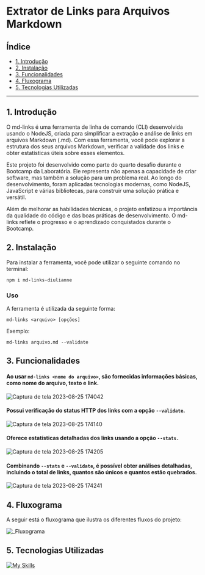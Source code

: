 # Extrator de Links para Arquivos Markdown

## Índice

* [1. Introdução](#1-introdução)
* [2. Instalação](#2-instalação)
* [3. Funcionalidades](#3-funcionalidades)
* [4. Fluxograma](#4-fluxograma)
* [5. Tecnologias Utilizadas](#5-tecnologias-utilizadas)

***

## 1. Introdução

O md-links é uma ferramenta de linha de comando (CLI) desenvolvida usando o NodeJS, criada para simplificar a extração e análise de links em arquivos Markdown (.md). Com essa ferramenta, você pode explorar a estrutura dos seus arquivos Markdown, verificar a validade dos links e obter estatísticas úteis sobre esses elementos.

Este projeto foi desenvolvido como parte do quarto desafio durante o Bootcamp da Laboratória. Ele representa não apenas a capacidade de criar software, mas também a solução para um problema real. Ao longo do desenvolvimento, foram aplicadas tecnologias modernas, como NodeJS, JavaScript e várias bibliotecas, para construir uma solução prática e versátil.

Além de melhorar as habilidades técnicas, o projeto enfatizou a importância da qualidade do código e das boas práticas de desenvolvimento. O md-links reflete o progresso e o aprendizado conquistados durante o Bootcamp.

## 2. Instalação

Para instalar a ferramenta, você pode utilizar o seguinte comando no terminal:
```
npm i md-links-diulianne
```

### Uso

A ferramenta é utilizada da seguinte forma:
```
md-links <arquivo> [opções]
```

Exemplo:
```
md-links arquivo.md --validate
```

## 3. Funcionalidades

#### Ao usar `md-links <nome do arquivo>`, são fornecidas informações básicas, como nome do arquivo, texto e link.

![Captura de tela 2023-08-25 174042](https://github.com/Diulianne/SAP010-md-links/assets/89495506/4e6b09ea-65ce-468a-8ba2-76fbc26c3a33)


#### Possui verificação do status HTTP dos links com a opção `--validate`.

![Captura de tela 2023-08-25 174140](https://github.com/Diulianne/SAP010-md-links/assets/89495506/6e5ffb89-b793-4c25-b3b1-748a4fcc7810)


#### Oferece estatísticas detalhadas dos links usando a opção `--stats.`

![Captura de tela 2023-08-25 174205](https://github.com/Diulianne/SAP010-md-links/assets/89495506/d3b06120-b555-4510-9200-637765d6a1c8)


#### Combinando `--stats` e `--validate`, é possível obter análises detalhadas, incluindo o total de links, quantos são únicos e quantos estão quebrados.

![Captura de tela 2023-08-25 174241](https://github.com/Diulianne/SAP010-md-links/assets/89495506/b6e884c6-2b05-4a81-8b99-2ee87ac76249)





## 4. Fluxograma

A seguir está o fluxograma que ilustra os diferentes fluxos do projeto:

![_Fluxograma](https://github.com/Diulianne/SAP010-md-links/assets/89495506/0800baf1-d3fe-4a3f-bf59-d4ff77c2844e)



## 5. Tecnologias Utilizadas
[![My Skills](https://skillicons.dev/icons?i=js,nodejs,jest,git&theme=light)](https://skillicons.dev)
